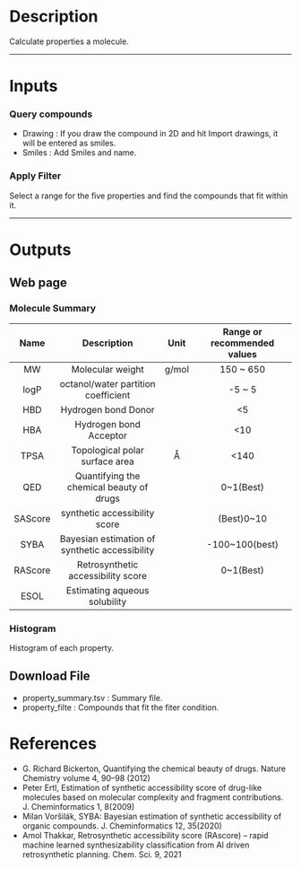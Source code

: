 <!-- @format -->

# Description

Calculate properties a molecule.

---


# Inputs
### Query compounds
 - Drawing : If you draw the compound in 2D and hit Import drawings, it will be entered as smiles.
 - Smiles : Add Smiles and name.

### Apply Filter
Select a range for the five properties and find the compounds that fit within it.

---
# Outputs
## Web page
### Molecule Summary
|  Name   |                  Description                   | Unit  | Range or recommended values |
| :-----: | :--------------------------------------------: | :---: | :-------------------------: |
|   MW    |                Molecular weight                | g/mol |          150 ~ 650          |
|  logP   |       octanol/water partition coefficient       |       |           -5 ~ 5            |
|   HBD   |              Hydrogen bond Donor               |       |             <5              |
|   HBA   |             Hydrogen bond Acceptor             |       |             <10             |
|  TPSA   |         Topological polar surface area         |   Å   |            <140             |
|   QED   |    Quantifying the chemical beauty of drugs    |       |          0~1(Best)          |
| SAScore |         synthetic accessibility score          |       |         (Best)0~10          |
|  SYBA   | Bayesian estimation of synthetic accessibility |       |       -100~100(best)        |
| RAScore |       Retrosynthetic accessibility score       |       |          0~1(Best)          |
|  ESOL   |         Estimating aqueous solubility          |       |                             |

### Histogram
Histogram of each property.

## Download File
- property_summary.tsv : Summary file.
- property_filte : Compounds that fit the fiter condition.

# References

- G. Richard Bickerton, Quantifying the chemical beauty of drugs. Nature Chemistry volume 4, 90–98 (2012)
- Peter Ertl, Estimation of synthetic accessibility score of drug-like molecules based on molecular complexity and fragment contributions. J. Cheminformatics 1, 8(2009)
- Milan Voršilák, SYBA: Bayesian estimation of synthetic accessibility of organic compounds. J. Cheminformatics 12, 35(2020)
- Amol Thakkar, Retrosynthetic accessibility score (RAscore) – rapid machine learned synthesizability classification from AI driven retrosynthetic planning. Chem. Sci. 9, 2021

